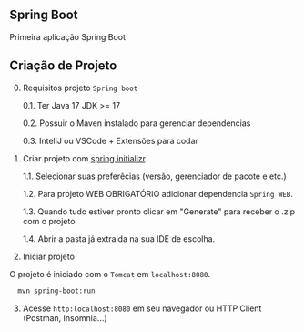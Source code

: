 ## Spring Boot
Primeira aplicação Spring Boot

## Criação de Projeto

0. Requisitos projeto `Spring boot`
       
    0.1. Ter Java 17 JDK >= 17
    
    0.2. Possuir o Maven instalado para gerenciar dependencias
    
    0.3. InteliJ ou VSCode + Extensões para codar

1. Criar projeto com [spring initializr](https://start.spring.io/).
     
    1.1. Selecionar suas preferêcias (versão, gerenciador de pacote e etc.)
     
    1.2. Para projeto WEB OBRIGATÓRIO adicionar dependencia `Spring WEB`.
    
    1.3. Quando tudo estiver pronto clicar em "Generate" para receber o .zip com o projeto
    
    1.4. Abrir a pasta já extraida na sua IDE de escolha.

2. Iniciar projeto
   
O projeto é iniciado com o `Tomcat` em `localhost:8080`.

```bash
  mvn spring-boot:run
```

3. Acesse `http:localhost:8080` em seu navegador ou HTTP Client (Postman, Insomnia...)
